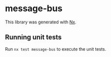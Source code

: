 # message-bus

This library was generated with [Nx](https://nx.dev).

## Running unit tests

Run `nx test message-bus` to execute the unit tests.
